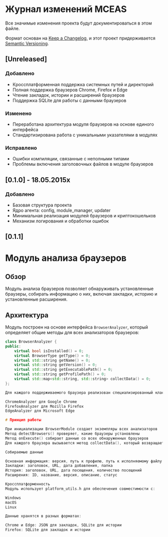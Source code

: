 # Журнал изменений MCEAS

Все значимые изменения проекта будут документироваться в этом файле.

Формат основан на [Keep a Changelog](https://keepachangelog.com/ru/1.0.0/),
и этот проект придерживается [Semantic Versioning](https://semver.org/spec/v2.0.0.html).

## [Unreleased]

### Добавлено
- Кроссплатформенная поддержка системных путей и директорий
- Полная поддержка браузеров Chrome, Firefox и Edge
- Чтение закладок, истории и расширений браузеров
- Поддержка SQLite для работы с данными браузеров

### Изменено
- Переработана архитектура модуля браузеров на основе единого интерфейса
- Стандартизирована работа с уникальными указателями в модулях

### Исправлено
- Ошибки компиляции, связанные с неполными типами
- Проблемы включения заголовочных файлов в модуле браузеров

## [0.1.0] - 18.05.2015x

### Добавлено
- Базовая структура проекта
- Ядро агента: config, module_manager, updater
- Минимальная реализация модулей браузеров и криптокошельков
- Механизм логирования и обработки ошибок

## [0.1.1] 

# Модуль анализа браузеров

## Обзор

Модуль анализа браузеров позволяет обнаруживать установленные браузеры, собирать информацию о них, включая закладки, историю и установленные расширения.

## Архитектура

Модуль построен на основе интерфейса `BrowserAnalyzer`, который определяет общие методы для всех анализаторов браузеров:

```cpp
class BrowserAnalyzer {
public:
    virtual bool isInstalled() = 0;
    virtual BrowserType getType() = 0;
    virtual std::string getName() = 0;
    virtual std::string getVersion() = 0;
    virtual std::string getExecutablePath() = 0;
    virtual std::string getProfilePath() = 0;
    virtual std::map<std::string, std::string> collectData() = 0;
};

Для каждого поддерживаемого браузера реализован специализированный класс:

ChromeAnalyzer для Google Chrome
FirefoxAnalyzer для Mozilla Firefox
EdgeAnalyzer для Microsoft Edge

# Принцип работы

При инициализации BrowserModule создает экземпляры всех анализаторов
Метод detectBrowsers() проверяет, какие браузеры установлены
Метод onExecute() собирает данные со всех обнаруженных браузеров
Для каждого браузера вызывается метод collectData(), который возвращает данные

Собираемые данные

Основная информация: версия, путь к профилю, путь к исполняемому файлу
Закладки: заголовок, URL, дата добавления, папка
История: заголовок, URL, дата посещения, количество посещений
Расширения: ID, название, версия, описание, статус

Кроссплатформенность
Модуль использует platform_utils.h для обеспечения совместимости с:

Windows
macOS
Linux

Данные хранятся в разных форматах:

Chrome и Edge: JSON для закладок, SQLite для истории
Firefox: SQLite для закладок и истории